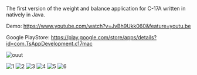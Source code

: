 The first version of the weight and balance application for C-17A written in natively in Java. 

Demo: https://www.youtube.com/watch?v=JvBh9Ukk060&feature=youtu.be

Google PlayStore: https://play.google.com/store/apps/details?id=com.TsAppDevelopment.c17mac

![ouut](https://user-images.githubusercontent.com/71202372/112577878-7ca7d100-8db2-11eb-8fc5-474b103511b1.gif)

![1](https://user-images.githubusercontent.com/71202372/99034146-5daa5000-2531-11eb-849c-1bb5f9e61ef3.jpg)
![2](https://user-images.githubusercontent.com/71202372/99034155-613dd700-2531-11eb-91c7-999fbdf9d241.jpg)
![3](https://user-images.githubusercontent.com/71202372/99034158-626f0400-2531-11eb-9235-06f7e254add0.jpg)
![4](https://user-images.githubusercontent.com/71202372/99034159-63079a80-2531-11eb-8d5d-12475694b8ae.jpg)
![5](https://user-images.githubusercontent.com/71202372/99034161-63a03100-2531-11eb-81b2-866e91c71a4e.jpg)
![6](https://user-images.githubusercontent.com/71202372/99034163-64d15e00-2531-11eb-9b77-666bb14f1d6f.jpg)
